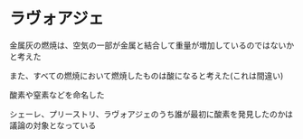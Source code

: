 # ラヴォアジェ

金属灰の燃焼は、空気の一部が金属と結合して重量が増加しているのではないかと考えた

また、すべての燃焼において燃焼したものは酸になると考えた(これは間違い)

酸素や窒素などを命名した

シェーレ、プリーストリ、ラヴォアジェのうち誰が最初に酸素を発見したのかは議論の対象となっている

